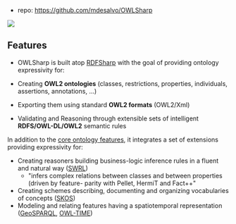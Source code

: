 
- repo: https://github.com/mdesalvo/OWLSharp

![](/assets/images/2024-02-27-16-06-04.png)

## Features

- OWLSharp is built atop [RDFSharp](https://github.com/mdesalvo/RDFSharp) with the goal of providing ontology expressivity for:

-   Creating **OWL2 ontologies** (classes, restrictions, properties, individuals, assertions, annotations, ...)
-   Exporting them using standard **OWL2 formats** (OWL2/Xml)
-   Validating and Reasoning through extensible sets of intelligent **RDFS/OWL-DL/OWL2** semantic rules

In addition to the [core ontology features](https://github.com/mdesalvo/OWLSharp/releases/download/v3.10.2/OWLSharp-3.10.2.pdf), it integrates a set of extensions providing expressivity for:

-   Creating reasoners building business-logic inference rules in a fluent and natural way ([SWRL](https://github.com/mdesalvo/OWLSharp/releases/download/v3.10.0/OWLSharp.Extensions.SWRL-3.10.0.pdf)) 
    -   "infers complex relations between classes
and between properties (driven by feature-
parity with Pellet, HermiT and Fact++"
-   Creating schemes describing, documenting and organizing vocabularies of concepts ([SKOS](https://github.com/mdesalvo/OWLSharp/releases/download/v3.10.0/OWLSharp.Extensions.SKOS-3.10.0.pdf))
-   Modeling and relating features having a spatiotemporal representation ([GeoSPARQL](https://github.com/mdesalvo/OWLSharp/releases/download/v3.10.0/OWLSharp.Extensions.GEO-3.10.0.pdf), [OWL-TIME](https://github.com/mdesalvo/OWLSharp/releases/download/v3.10.0/OWLSharp.Extensions.TIME-3.10.0.pdf))
